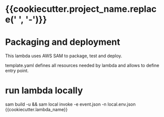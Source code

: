 # {{cookiecutter.project_name.replace(' ', '-')}}

# Packaging and deployment

This lambda uses AWS SAM to package, test and deploy.

template.yaml defines all resources needed by lambda and allows to define entry point.


# run lambda locally
sam build -u && sam local invoke -e event.json -n local.env.json {{cookiecutter.lambda_name}}
```